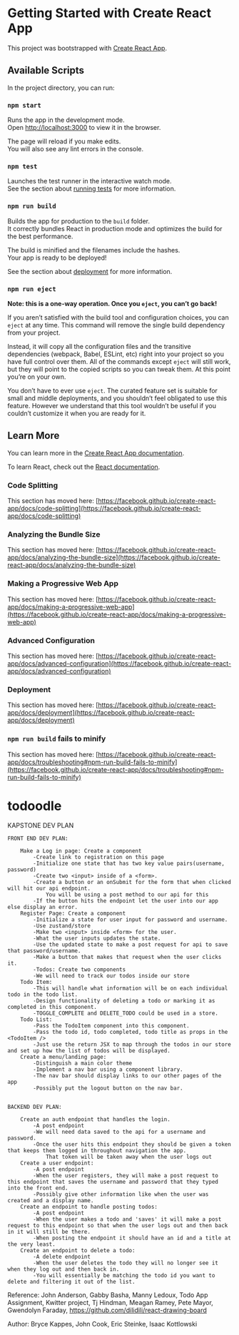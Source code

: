 # Getting Started with Create React App

This project was bootstrapped with [Create React App](https://github.com/facebook/create-react-app).

## Available Scripts

In the project directory, you can run:

### `npm start`

Runs the app in the development mode.\
Open [http://localhost:3000](http://localhost:3000) to view it in the browser.

The page will reload if you make edits.\
You will also see any lint errors in the console.

### `npm test`

Launches the test runner in the interactive watch mode.\
See the section about [running tests](https://facebook.github.io/create-react-app/docs/running-tests) for more information.

### `npm run build`

Builds the app for production to the `build` folder.\
It correctly bundles React in production mode and optimizes the build for the best performance.

The build is minified and the filenames include the hashes.\
Your app is ready to be deployed!

See the section about [deployment](https://facebook.github.io/create-react-app/docs/deployment) for more information.

### `npm run eject`

**Note: this is a one-way operation. Once you `eject`, you can’t go back!**

If you aren’t satisfied with the build tool and configuration choices, you can `eject` at any time. This command will remove the single build dependency from your project.

Instead, it will copy all the configuration files and the transitive dependencies (webpack, Babel, ESLint, etc) right into your project so you have full control over them. All of the commands except `eject` will still work, but they will point to the copied scripts so you can tweak them. At this point you’re on your own.

You don’t have to ever use `eject`. The curated feature set is suitable for small and middle deployments, and you shouldn’t feel obligated to use this feature. However we understand that this tool wouldn’t be useful if you couldn’t customize it when you are ready for it.

## Learn More

You can learn more in the [Create React App documentation](https://facebook.github.io/create-react-app/docs/getting-started).

To learn React, check out the [React documentation](https://reactjs.org/).

### Code Splitting

This section has moved here: [https://facebook.github.io/create-react-app/docs/code-splitting](https://facebook.github.io/create-react-app/docs/code-splitting)

### Analyzing the Bundle Size

This section has moved here: [https://facebook.github.io/create-react-app/docs/analyzing-the-bundle-size](https://facebook.github.io/create-react-app/docs/analyzing-the-bundle-size)

### Making a Progressive Web App

This section has moved here: [https://facebook.github.io/create-react-app/docs/making-a-progressive-web-app](https://facebook.github.io/create-react-app/docs/making-a-progressive-web-app)

### Advanced Configuration

This section has moved here: [https://facebook.github.io/create-react-app/docs/advanced-configuration](https://facebook.github.io/create-react-app/docs/advanced-configuration)

### Deployment

This section has moved here: [https://facebook.github.io/create-react-app/docs/deployment](https://facebook.github.io/create-react-app/docs/deployment)

### `npm run build` fails to minify

This section has moved here: [https://facebook.github.io/create-react-app/docs/troubleshooting#npm-run-build-fails-to-minify](https://facebook.github.io/create-react-app/docs/troubleshooting#npm-run-build-fails-to-minify)

# todoodle

KAPSTONE DEV PLAN

    FRONT END DEV PLAN:

        Make a Log in page: Create a component
            -Create link to registration on this page
            -Initialize one state that has two key value pairs(username, password)
            -Create two <input> inside of a <form>.
            -Create a button or an onSubmit for the form that when clicked will hit our api endpoint. 
                You will be using a post method to our api for this
            -If the button hits the endpoint let the user into our app else display an error.
        Register Page: Create a component
            -Initialize a state for user input for password and username. 
            -Use zustand/store
            -Make two <input> inside <form> for the user. 
            -What the user inputs updates the state.
            -Use the updated state to make a post request for api to save that password/username. 
            -Make a button that makes that request when the user clicks it.
            -Todos: Create two components
            -We will need to track our todos inside our store
        Todo Item:
            -This will handle what information will be on each individual todo in the todo list. 
            -Design functionality of deleting a todo or marking it as completed in this component. 
            -TOGGLE_COMPLETE and DELETE_TODO could be used in a store.
        Todo List: 
            -Pass the TodoItem component into this component. 
            -Pass the todo id, todo completed, todo title as props in the <TodoItem />
            -Just use the return JSX to map through the todos in our store and set up how the list of todos will be displayed.
        Create a menu/landing page:
            -Distinguish a main color theme
            -Implement a nav bar using a component library. 
            -The nav bar should display links to our other pages of the app
            -Possibly put the logout button on the nav bar. 


    BACKEND DEV PLAN:

        Create an auth endpoint that handles the login.
            -A post endpoint
            -We will need data saved to the api for a username and password. 
            -Once the user hits this endpoint they should be given a token that keeps them logged in throughout navigation the app. 
                That token will be taken away when the user logs out
        Create a user endpoint: 
            -A post endpoint
            -When the user registers, they will make a post request to this endpoint that saves the username and password that they typed   into the front end. 
            -Possibly give other information like when the user was created and a display name.
        Create an endpoint to handle posting todos:
            -A post endpoint
            -When the user makes a todo and 'saves' it will make a post request to this endpoint so that when the user logs out and then back in it will still be there. 
            -When posting the endpoint it should have an id and a title at the very least. 
        Create an endpoint to delete a todo: 
            -A delete endpoint
            -When the user deletes the todo they will no longer see it when they log out and then back in. 
            -You will essentially be matching the todo id you want to delete and filtering it out of the list.

Reference: John Anderson, Gabby Basha, Manny Ledoux, Todo App Assignment, Kwitter project, Tj Hindman, Meagan Ramey, Pete Mayor, Gwendolyn Faraday, https://github.com/dilidili/react-drawing-board

Author: Bryce Kappes, John Cook, Eric Steinke, Isaac Kottlowski
